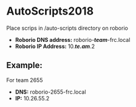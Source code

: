 # AutoScripts2018
Place scrips in /auto-scripts directory on roborio
- **Roborio DNS address:** roborio-**_team_**-frc.local
- **Roborio IP Address:** 10.**_te.am_**.2

## Example:
For team 2655
- **DNS:** roborio-2655-frc.local
- **IP:**  10.26.55.2
